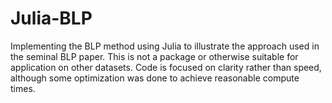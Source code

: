 # Julia-BLP
 Implementing the BLP method using Julia to illustrate the approach used in the seminal BLP paper.
 This is not a package or otherwise suitable for application on other datasets.
 Code is focused on clarity rather than speed, although some optimization was done to achieve reasonable compute times.
